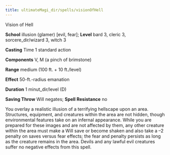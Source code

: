 ```yaml
---
title: ultimateMagi_dir/spells/visionOfHell
---
```

Vision of Hell

**School** illusion (glamer) [evil, fear]; **Level** bard 3, cleric 3, sorcere_dir/wizard 3, witch 3

**Casting** Time 1 standard action

**Components** V, M (a pinch of brimstone)

**Range** medium (100 ft. + 10 ft./level)

**Effect** 50-ft.-radius emanation

**Duration** 1 minut_dir/level (D)

**Saving Throw** Will negates; **Spell Resistance** no

You overlay a realistic illusion of a terrifying hellscape upon an area. Structures, equipment, and creatures within the area are not hidden, though environmental features take on an infernal appearance. While you are prepared for these images and are not affected by them, any other creature within the area must make a Will save or become shaken and also take a –2 penalty on saves versus fear effects; the fear and penalty persists as long as the creature remains in the area. Devils and any lawful evil creatures suffer no negative effects from this spell.

